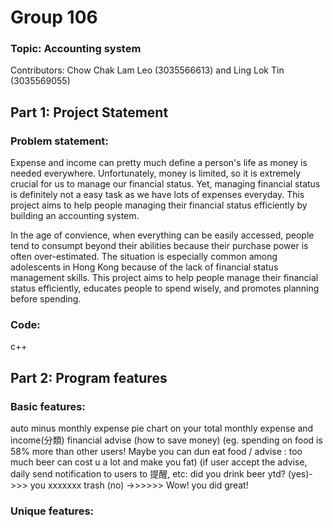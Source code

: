 # Group 106
### Topic: Accounting system
Contributors: Chow Chak Lam Leo (3035566613) and Ling Lok Tin (3035569055)
## Part 1: Project Statement
### Problem statement: 
Expense and income can pretty much define a person's life as money is needed everywhere. Unfortunately, money is limited, so it is extremely crucial for us to manage our financial status. Yet, managing financial status is definitely not a easy task as we have lots of expenses everyday. This project aims to help people managing their financial status efficiently by building an accounting system.

In the age of convience, when everything can be easily accessed, people tend to consumpt beyond their abilities because their purchase power is often over-estimated. The situation is especially common among adolescents in Hong Kong because of the lack of  financial status management skills. This project aims to help people manage their financial status efficiently, educates people to spend wisely, and promotes planning before spending. 

### Code:
c++
## Part 2: Program features


### Basic features:



auto minus monthly expense
pie chart on your total monthly expense and income(分類)
financial advise (how to save money) (eg. spending on food is 58% more than other users! Maybe you can dun eat food / advise : too much beer can cost u a lot and make you fat) (if user accept the advise, daily send notification to users to 提醒, etc: did you drink beer ytd? (yes)->>> you xxxxxxx trash (no) ->>>>>> Wow! you did great!

### Unique features:

